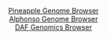 <div id="Pineapple_Genome_Browser" align="center">
  <a href="https://igv.org/app/?sessionURL=blob:zZJdb5swFIb_i6VWm0QAQwIBqZrSj7Sk7VjTpKlaVciAIR5gO7YJaaP897nVpt2sUnOxaZIv7CN_vOfxswVrLCRhFITAMeHAhBAYQC5Zd4saXuOvqMEShAWqJTaAwAUWmGYYhFtQIKnQfHqlTy6V4jK0LKJ4r0G0ZKZ0TdSgF0ZRJ82MNdYJq2uUMoEUE9I6FmjNLFKuex1OEeemfts1B1aOFLJQzZeMSmZxTMuk0_clv0pJiSlrcNK0tSJvARKdR2fMzQJ9GS1uR1mGpbzEz1F.NLqMRnfu2fzh3Dt5mMcXi7m3OLwlJUWqFfgomlSR_K4WrRfPu9XdcTThhR3Di0lbHrinh2cbTgSWR9CHQ9cLvOFQgyE0x5v_qWc9yJ59qxsR9cmYzDZVNXbwhH.rxeW0jjPaf6fvnQFqlrXaA5AthR9C23Btzxg4Xu91CoeGbQeajmAEhI9PBlACZZXe_rgF6plrW4DEq_ZNHAMwkWMBwl5g2z4MAmfQ9_t2EMCdsQWtqP8e2vF8Gvi2M3IcLylIrbTKeSIplyai1FxnhVm.7Mnyflb5M7dKL65XsxsWHzjH2YEzTpsK5udLP_ojz1dS.vm3L9TNfiTVPzHvI0FMle6rW0pbWJ6Pr043D9wRJ9PJ8L7r3DjmcPQunv3QFEw0SOn9uqKXP41bI0EQVbqwJpKkpCbqeaEpsg6E0HG1uCBjNdMmAlGmn2zDNuDA_vxbUHf3tPsB">Pineapple Genome Browser</a>
</div>
<div id="Alphonso_Genome_Browser" align="center">
  <a href="https://igv.org/app/?sessionURL=blob:zZJRb9owFIX_iyWqTQqJnQAhkaopMLpRWgpEjJaqikxwgsGxU9sBCuK_z6s27aWTysOmSbZkX9m.5xx_R7AlUlHBQQhcGzVthIAF1ErsYlyUjAxxQRQIM8wUsYAkGZGEpwSER5BhpfF0cmNurrQuVeg4VJf1AvNc2MqzcYEPguOdslNROF3BGF4IibWQyulIvBUOzbf1HVngsrRNb89uOkussYNZuRJcCackPE925r3kVynJCRcFSYqKafoqIDF6jMalneFP0SyO0pQoNSAv_eVlNOhH37zedP6l1Z1P777Opq3ZRUxzjnUlyeVIdEZx77oYryfNft4f9mru1XBUczvtGw9NRM37fNHbl1QSdYl81PZaQduDJhzKl2T_P_k2g57pfbiJRlU8bjxsjN_76J7fVYO2WZZmFiMZTd90j8DJAkyklSECpCvphwhaHmxZTbdV_7FEbQvCwGQkBQXh45MFtMTpxhx_PAL9UhpugCLP1StCFhBySSQI6wGEPgoCt9nwGzAI0Mk6gkqyvxfw1XQS.NCNXLeVZJRpA_UyUbxUNubc3qaZnR_OTPSQ3q5SEvluvzvvZWLQ2PSfrzXvbsYPf8jSAqb16ycao.9R9E_Ye48QWy_OBc67ZbP7A1unay.uuvvYncR.DINizMZvxuMas.dFkwlZYG3Om4rZ_qRtiyXFXJvCliq6oIzql5lJUexAiFzPQAtSwYShEMh88QFa0EJN.PE3nN7p6fQd">Alphonso Genome Browser</a>
</div>


<div id="DAF_Genomics_Browser" align="center">
  <a href="https://igv.org/app/?sessionURL=blob:tZF5a9swGMa_iyD9y6d8xYYw3PWYl9JsTb2ElhIU.3Ws1pZcSV7ahHz3CbdjsFHGoAOdvMfzSL89.g5CUs5QgrDlBpbrIgPJmm_npO0auCQtSJRUpJFgIAEVCGAFoGSPKiIVya8udGWtVCcT2y5JZW6A8ZYW0pKeRTpT8l7VoFNNbJGW7DgjW2kVvNXJitik6WrOJLdJUYCUpmN3wDarLdHLz9hqaAmrtm8UHVRX2oQ2VloV0W4pK.HpL0b.g7Ie9EO6mKdD_RSes3KSTrP0m3ea35yHH2_y2adFHi6O5nTDiOoFTOZLZ7oe4WMOs68jfFaVaXUfMOl9Od9lmyAdeSdHp08dFSAnbuSOvTCOQgcdDNTwotcYUFELN3F9I8JjA_u..Xr0glD_g.AUJbd3BlKCFA86_XaP1HOnYSEJj_3AzUBclCBQYsaOE7lxjAM_8p04dg_GHvWieWeaZ_lVHDk4xTi01qTV.hVthi_UQn8G3wvlb531_FdUJ7v74_gxyD_PrvFSs1ov6OxB7102zpaX8g1UBnrzaRUXLVE69HJ9BUMardgCU7_IeIe7ww8-">DAF Genomics Browser</a>
</div>
